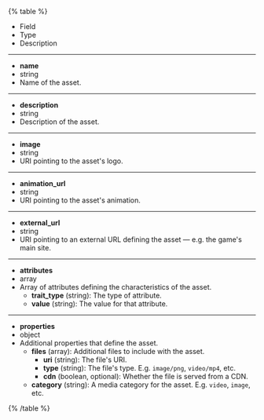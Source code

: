 {% table %}

- Field
- Type
- Description

---

- **name**
- string
- Name of the asset.

---

<!-- - **symbol**
- string
- Symbol of the asset.

--- -->

- **description**
- string
- Description of the asset.

---

- **image**
- string
- URI pointing to the asset's logo.

---

- **animation_url**
- string
- URI pointing to the asset's animation.

---

- **external_url**
- string
- URI pointing to an external URL defining the asset — e.g. the game's main site.

---

- **attributes**
- array
- Array of attributes defining the characteristics of the asset.
  - **trait_type** (string): The type of attribute.
  - **value** (string): The value for that attribute.

---

- **properties**
- object
- Additional properties that define the asset.
  - **files** (array): Additional files to include with the asset.
    - **uri** (string): The file's URI.
    - **type** (string): The file's type. E.g. `image/png`, `video/mp4`, etc.
    - **cdn** (boolean, optional): Whether the file is served from a CDN.
  - **category** (string): A media category for the asset. E.g. `video`, `image`, etc.

{% /table %}
